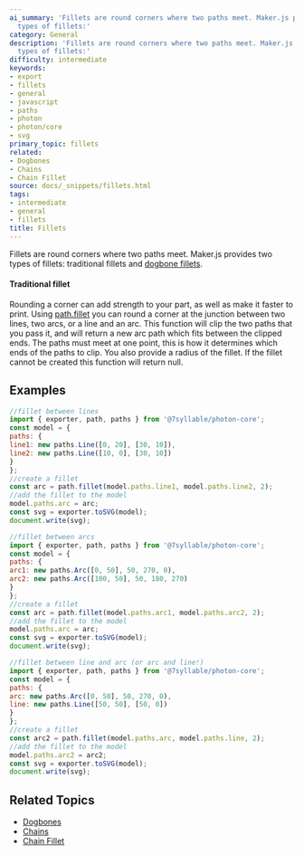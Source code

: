```yaml
---
ai_summary: 'Fillets are round corners where two paths meet. Maker.js provides two
  types of fillets:'
category: General
description: 'Fillets are round corners where two paths meet. Maker.js provides two
  types of fillets:'
difficulty: intermediate
keywords:
- export
- fillets
- general
- javascript
- paths
- photon
- photon/core
- svg
primary_topic: fillets
related:
- Dogbones
- Chains
- Chain Fillet
source: docs/_snippets/fillets.html
tags:
- intermediate
- general
- fillets
title: Fillets
---
```

Fillets are round corners where two paths meet. Maker.js provides two types of fillets:
traditional fillets and [dogbone fillets](#Dogbone%20Fillets).

#### Traditional fillet

Rounding a corner can add strength to your part, as well as make it faster to print.
Using [path.fillet](../api/modules/core_path.html#fillet) you can round a corner at the junction between two lines, two arcs, or a line and an arc.
This function will clip the two paths that you pass it, and will return a new arc path which fits between the clipped ends. The paths must meet at one point,
this is how it determines which ends of the paths to clip. You also provide a radius of the fillet. If the fillet cannot be created this function will return null.


## Examples

```javascript
//fillet between lines
import { exporter, path, paths } from '@7syllable/photon-core';
const model = {
paths: {
line1: new paths.Line([0, 20], [30, 10]),
line2: new paths.Line([10, 0], [30, 10])
}
};
//create a fillet
const arc = path.fillet(model.paths.line1, model.paths.line2, 2);
//add the fillet to the model
model.paths.arc = arc;
const svg = exporter.toSVG(model);
document.write(svg);
```
```javascript
//fillet between arcs
import { exporter, path, paths } from '@7syllable/photon-core';
const model = {
paths: {
arc1: new paths.Arc([0, 50], 50, 270, 0),
arc2: new paths.Arc([100, 50], 50, 180, 270)
}
};
//create a fillet
const arc = path.fillet(model.paths.arc1, model.paths.arc2, 2);
//add the fillet to the model
model.paths.arc = arc;
const svg = exporter.toSVG(model);
document.write(svg);
```
```javascript
//fillet between line and arc (or arc and line!)
import { exporter, path, paths } from '@7syllable/photon-core';
const model = {
paths: {
arc: new paths.Arc([0, 50], 50, 270, 0),
line: new paths.Line([50, 50], [50, 0])
}
};
//create a fillet
const arc2 = path.fillet(model.paths.arc, model.paths.line, 2);
//add the fillet to the model
model.paths.arc2 = arc2;
const svg = exporter.toSVG(model);
document.write(svg);
```

## Related Topics

- [Dogbones](../index.md)
- [Chains](../index.md)
- [Chain Fillet](../index.md)
